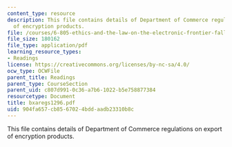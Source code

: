 ```yaml
---
content_type: resource
description: This file contains details of Department of Commerce regulations on export
  of encryption products.
file: /courses/6-805-ethics-and-the-law-on-the-electronic-frontier-fall-2005/904fa657cb8567024bddaadb23310b8c_bxaregs1296.pdf
file_size: 180162
file_type: application/pdf
learning_resource_types:
- Readings
license: https://creativecommons.org/licenses/by-nc-sa/4.0/
ocw_type: OCWFile
parent_title: Readings
parent_type: CourseSection
parent_uid: c807d991-0c36-a7b6-1022-b5e758877384
resourcetype: Document
title: bxaregs1296.pdf
uid: 904fa657-cb85-6702-4bdd-aadb23310b8c
---
```

This file contains details of Department of Commerce regulations on export of encryption products.